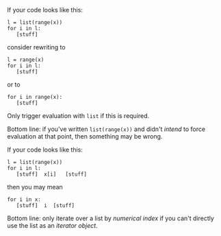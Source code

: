 If your code looks like this:
```
l = list(range(x))
for i in l:
   [stuff]
```
consider rewriting to
```
l = range(x)
for i in l:
   [stuff]
```
or to
```
for i in range(x):
   [stuff]
```

Only trigger evaluation with `list` if this is required. 

Bottom line: if you've written `list(range(x))` and didn't *intend* to force evaluation at that point, then something may be wrong.


If your code looks like this:
```
l = list(range(x))
for i in l:
   [stuff]  x[i]   [stuff]
```
then you may mean
```
for i in x:
   [stuff]  i  [stuff]
```

Bottom line: only iterate over a list by *numerical index* if you can't directly use the list as an *iterator object*. 
